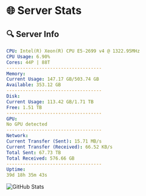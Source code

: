 # 🌐 Server Stats
## 🔍 Server Info
```yaml
CPU: Intel(R) Xeon(R) CPU E5-2699 v4 @ 1322.95MHz
CPU Usage: 6.90%
Cores: 44P | 88T
-----------------------------------
Memory:
Current Usage: 147.17 GB/503.74 GB
Available: 353.12 GB
-----------------------------------
Disk:
Current Usage: 113.42 GB/1.71 TB
Free: 1.51 TB
-----------------------------------
GPU:
No GPU detected
-----------------------------------
Network:
Current Transfer (Sent): 15.71 MB/s
Current Transfer (Received): 66.52 KB/s
Total Sent: 67.73 TB
Total Received: 576.66 GB
-----------------------------------
Uptime:
39d 18h 35m 43s
```
![GitHub Stats](https://img.shields.io/badge/Updated-2025-04-16_15:58:32-blue)